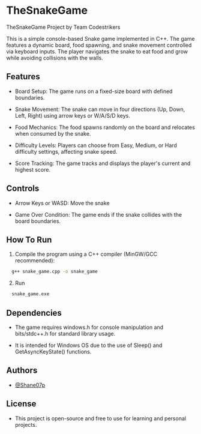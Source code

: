# TheSnakeGame
TheSnakeGame Project by Team Codestrikers

This is a simple console-based Snake game implemented in C++. The game features a dynamic board, food spawning, and snake movement controlled via keyboard inputs. The player navigates the snake to eat food and grow while avoiding collisions with the walls.


## Features

- Board Setup: The game runs on a fixed-size board with defined boundaries.

- Snake Movement: The snake can move in four directions (Up, Down, Left, Right) using arrow keys or W/A/S/D keys.

- Food Mechanics: The food spawns randomly on the board and relocates when consumed by the snake.

- Difficulty Levels: Players can choose from Easy, Medium, or Hard difficulty settings, affecting snake speed.

- Score Tracking: The game tracks and displays the player's current and highest score.


## Controls

- Arrow Keys or WASD: Move the snake

- Game Over Condition: The game ends if the snake collides with the board boundaries.
## How To Run

1. Compile the program using a C++ compiler (MinGW/GCC recommended):

```bash
  g++ snake_game.cpp -o snake_game
```
2. Run
```bash
  snake_game.exe
```

## Dependencies

- The game requires windows.h for console manipulation and bits/stdc++.h for standard library usage.

- It is intended for Windows OS due to the use of Sleep() and GetAsyncKeyState() functions.
## Authors

- [@Shane07p](https://www.github.com/Shane07p)


## License

- This project is open-source and free to use for learning and personal projects.


